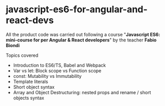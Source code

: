# javascript-es6-for-angular-and-react-devs

All the product code was carried out following a course "<b>Javascript ES6: mini-course for per Angular & React developers</b>" by the teacher <b>Fabio Biondi</b>

Topics covered
- Introduction to ES6/TS, Babel and Webpack
- Var vs let: Block scope vs Function scope
- const: Mutability vs Immutability
- Template literals
- Short object syntax
- Array and Object Destructuring: nested props and rename / short objects syntax
